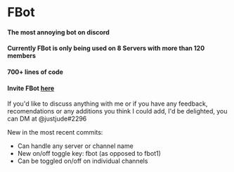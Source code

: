 # FBot
#### The most annoying bot on discord

#### Currently FBot is only being used on 8 Servers with more than 120 members

#### 700+ lines of code

#### Invite FBot [here](https://discord.com/oauth2/authorize?client_id=711934102906994699&permissions=8&scope=bot)

If you'd like to discuss anything with me or if you have any feedback, recomendations or any additions you think I could add, I'd be delighted, you can DM at @justjude#2296

New in the most recent commits:
- Can handle any server or channel name
- New on/off toggle key: fbot (as opposed to fbot1)
- Can be toggled on/off on individual channels
